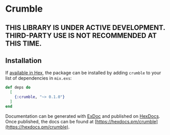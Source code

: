 # Crumble

## THIS LIBRARY IS UNDER ACTIVE DEVELOPMENT. THIRD-PARTY USE IS NOT RECOMMENDED AT THIS TIME.

## Installation

If [available in Hex](https://hex.pm/docs/publish), the package can be installed
by adding `crumble` to your list of dependencies in `mix.exs`:

```elixir
def deps do
  [
    {:crumble, "~> 0.1.0"}
  ]
end
```

Documentation can be generated with [ExDoc](https://github.com/elixir-lang/ex_doc)
and published on [HexDocs](https://hexdocs.pm). Once published, the docs can
be found at [https://hexdocs.pm/crumble](https://hexdocs.pm/crumble).
